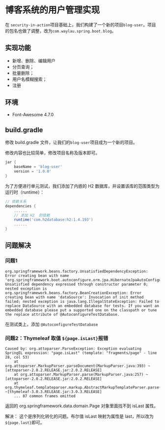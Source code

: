 # 博客系统的用户管理实现


在 `security-in-action`项目基础上，我们构建了一个新的项目`blog-user`。项目的包名也做了调整，改为`com.waylau.spring.boot.blog`。
 
## 实现功能

* 新增、删除、编辑用户
* 分页查询；
* 批量删除；
* 用户名模糊搜索；
* 注册


## 环境

* Font-Awesome 4.7.0
    
## build.gradle

修改 build.gradle 文件，让我们的`blog-user`项目成为一个新的项目。

修改内容也比较简单，修改项目名称及版本即可。

```groovy
jar {
	baseName = 'blog-user'
	version = '1.0.0'
}
```


为了方便进行单元测试，我们添加了内嵌的 H2 数据库，并设置该库的范围类型为运行时（runtime）：

	
```groovy
// 依赖关系
dependencies {
	......
	// 添加 H2  的依赖
	runtime('com.h2database:h2:1.4.193')
 	......
}
```


## 问题解决

### 问题1

```
org.springframework.beans.factory.UnsatisfiedDependencyException: Error creating bean with name 'org.springframework.boot.autoconfigure.orm.jpa.HibernateJpaAutoConfiguration': Unsatisfied dependency expressed through constructor parameter 0; nested exception is org.springframework.beans.factory.BeanCreationException: Error creating bean with name 'dataSource': Invocation of init method failed; nested exception is java.lang.IllegalStateException: Failed to replace DataSource with an embedded database for tests. If you want an embedded database please put a supported one on the classpath or tune the replace attribute of @AutoconfigureTestDatabase.
```

在测试类上，添加 `@AutoconfigureTestDatabase`


### 问题2：Thymeleaf 取值 `${page.isLast}`报错



```
Caused by: org.attoparser.ParseException: Exception evaluating SpringEL expression: "page.isLast" (template: "fragments/page" - line 28, col 53)
	at org.attoparser.MarkupParser.parseDocument(MarkupParser.java:393) ~[attoparser-2.0.2.RELEASE.jar:2.0.2.RELEASE]
	at org.attoparser.MarkupParser.parse(MarkupParser.java:257) ~[attoparser-2.0.2.RELEASE.jar:2.0.2.RELEASE]
	at org.thymeleaf.templateparser.markup.AbstractMarkupTemplateParser.parse(AbstractMarkupTemplateParser.java:230) ~[thymeleaf-3.0.3.RELEASE.jar:3.0.3.RELEASE]
	... 87 common frames omitted
```

返回的  org.springframework.data.domain.Page 对象里面找不到 isLast 属性。

解决： 这个是序列化转化的问题。布尔值 isLast 映射为属性是 last，所以改为 `${page.last}`即可。